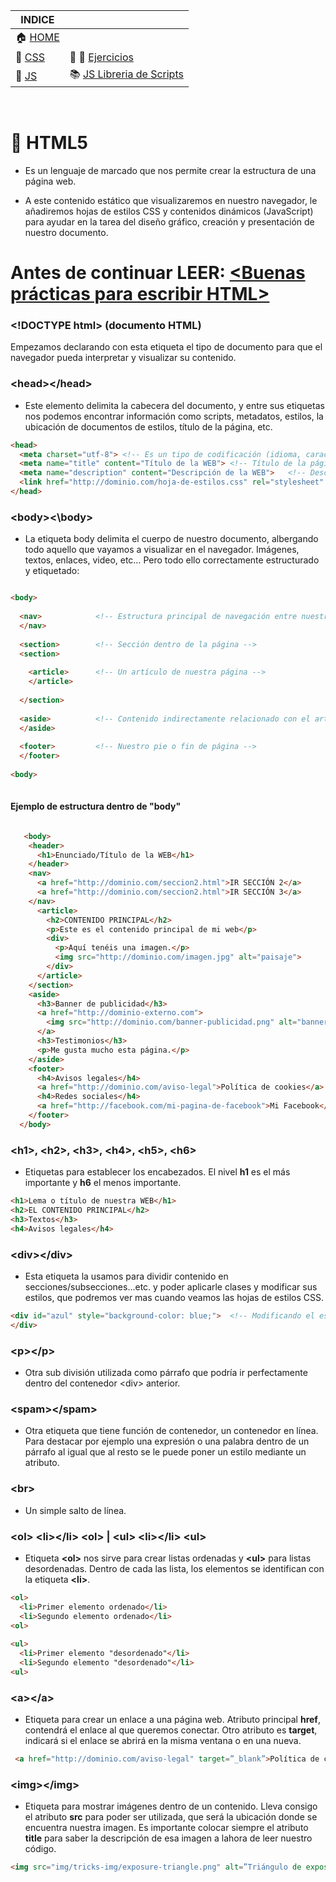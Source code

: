 | INDICE |  |
| ------------- | ------------- |
| :house:  [HOME](/README.md)     |  |
| 📕  [CSS](/documentation/css.md)  | :pencil: 📐 [Ejercicios](/tests/exercices.md) |
| 📕  [JS](/documentation/js.md)  | :books: [JS Libreria de Scripts](/scripts_library/scripts.md)  |

&nbsp; 
&nbsp; 
# 📕 HTML5

+ Es un lenguaje de marcado que nos permite crear la estructura de una página web.

+ A este contenido estático que visualizaremos en nuestro navegador, le añadiremos hojas de estilos CSS y contenidos dinámicos (JavaScript) para ayudar en la tarea del diseño gráfico, creación y presentación de nuestro documento. 
&nbsp; 

# Antes de continuar LEER: [<Buenas prácticas para escribir HTML>](rules.md)

### \<!DOCTYPE html>  (documento HTML)

Empezamos declarando con esta etiqueta el tipo de documento para que el navegador pueda interpretar y visualizar su contenido.

### \<head>\</head>
+ Este elemento delimita la cabecera del documento, y entre sus etiquetas nos podemos encontrar información como scripts, metadatos, estilos, la ubicación de documentos de estilos, título de la página, etc.
```html
<head>
  <meta charset="utf-8"> <!-- Es un tipo de codificación (idioma, caracteres...) -->
  <meta name="title" content="Título de la WEB"> <!-- Título de la página -->
  <meta name="description" content="Descripción de la WEB">   <!-- Descripción de la página --> 
  <link href="http://dominio.com/hoja-de-estilos.css" rel="stylesheet" type="text/css"/> <!-- Ubicación de hoja de la estilos CSS -->
</head>
```



### \<body>\<\body>
+ La etiqueta body delimita el cuerpo de nuestro documento, albergando todo aquello que vayamos a visualizar en el navegador. Imágenes, textos, enlaces, video, etc…
Pero todo ello correctamente estructurado y etiquetado:
```html

<body>
  
  <nav>            <!-- Estructura principal de navegación entre nuestras páginas -->
  </nav>
    
  <section>        <!-- Sección dentro de la página -->
  <section> 
    
    <article>      <!-- Un artículo de nuestra página -->
    </article>
    
  </section>
    
  <aside>          <!-- Contenido indirectamente relacionado con el artículo de nuestra página -->
  </aside>
    
  <footer>         <!-- Nuestro pie o fin de página -->
  </footer>
    
<body>
  
```
#### Ejemplo de estructura dentro de "body"
```html

   <body>
    <header>
      <h1>Enunciado/Título de la WEB</h1>      
    </header>    
    <nav> 
      <a href="http://dominio.com/seccion2.html">IR SECCIÓN 2</a>
      <a href="http://dominio.com/seccion2.html">IR SECCIÓN 3</a>
    </nav>      
      <article> 
        <h2>CONTENIDO PRINCIPAL</h2>
        <p>Este es el contenido principal de mi web</p>
        <div>
          <p>Aquí tenéis una imagen.</p>
          <img src="http://dominio.com/imagen.jpg" alt="paisaje">          
        </div>
      </article>      
    </section>
    <aside>  
      <h3>Banner de publicidad</h3>
      <a href="http://dominio-externo.com">
        <img src="http://dominio.com/banner-publicidad.png" alt="banner de publicidad">
      </a>
      <h3>Testimonios</h3>
      <p>Me gusta mucho esta página.</p>
    </aside>
    <footer>
      <h4>Avisos legales</h4>
      <a href="http://dominio.com/aviso-legal">Política de cookies</a>
      <h4>Redes sociales</h4>
      <a href="http://facebook.com/mi-pagina-de-facebook">Mi Facebook</a>
    </footer>
  </body>  

```

### \<h1>, \<h2>, \<h3>, \<h4>, \<h5>, \<h6>
+ Etiquetas para establecer los encabezados. El nivel **h1** es el más importante y **h6** el menos importante.
```html
<h1>Lema o título de nuestra WEB</h1>
<h2>EL CONTENIDO PRINCIPAL</h2>
<h3>Textos</h3>
<h4>Avisos legales</h4>
```

### \<div>\</div>
+ Esta etiqueta la usamos para dividir contenido en secciones/subsecciones...etc. y poder aplicarle clases y modificar sus estilos, que podremos ver mas cuando veamos las hojas de estilos CSS.
```html
<div id="azul" style="background-color: blue;">  <!-- Modificando el estilo con el correspondiente CSS -->
</div>
```
### \<p>\</p>
+ Otra sub división utilizada como párrafo que podría ir perfectamente dentro del contenedor \<div> anterior.

### \<spam>\</spam>
+ Otra etiqueta que tiene función de contenedor, un contenedor en línea. Para destacar por ejemplo una expresión o una palabra dentro de un párrafo al igual que al resto se le puede poner un estilo mediante un atributo. 

### \<br>
+ Un simple salto de línea.

### \<ol>  \<li>\</li> \<ol> | \<ul> \<li>\</li> \<ul>
+ Etiqueta **\<ol>** nos sirve para crear listas ordenadas y **\<ul>** para listas desordenadas. Dentro de cada las lista, los elementos se identifican con la etiqueta **\<li>**.
```html
<ol>
  <li>Primer elemento ordenado</li>
  <li>Segundo elemento ordenado</li>
<ol>
  
<ul>
  <li>Primer elemento "desordenado"</li>
  <li>Segundo elemento "desordenado"</li>
<ul>
```

### \<a>\</a>
+ Etiqueta para crear un enlace a una página web. Atributo principal **href**, contendrá el enlace al que queremos conectar. Otro atributo es **target**, indicará si el enlace se abrirá en la misma ventana o en una nueva.
```html
 <a href="http://dominio.com/aviso-legal" target=”_blank”>Política de cookies</a>
```

### \<img>\</img>
+ Etiqueta para mostrar imágenes dentro de un contenido. Lleva consigo el atributo **src** para poder ser utilizada, que será la ubicación donde se encuentra nuestra imagen. Es importante colocar siempre el atributo **title** para saber la descripción de esa imagen a lahora de leer nuestro código.

 ```html
<img src="img/tricks-img/exposure-triangle.png" alt=”Triángulo de exposición">
```
